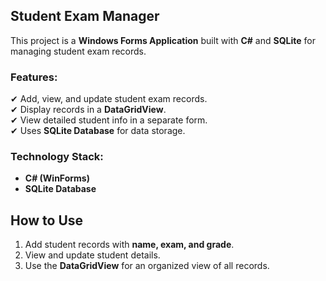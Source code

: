 ## **Student Exam Manager**  

This project is a **Windows Forms Application** built with **C#** and **SQLite** for managing student exam records.  

### **Features:**  
✔ Add, view, and update student exam records.  
✔ Display records in a **DataGridView**.  
✔ View detailed student info in a separate form.  
✔ Uses **SQLite Database** for data storage.  

### **Technology Stack:**  
- **C# (WinForms)**  
- **SQLite Database**  

## **How to Use**  
1. Add student records with **name, exam, and grade**.  
2. View and update student details.  
3. Use the **DataGridView** for an organized view of all records.  

